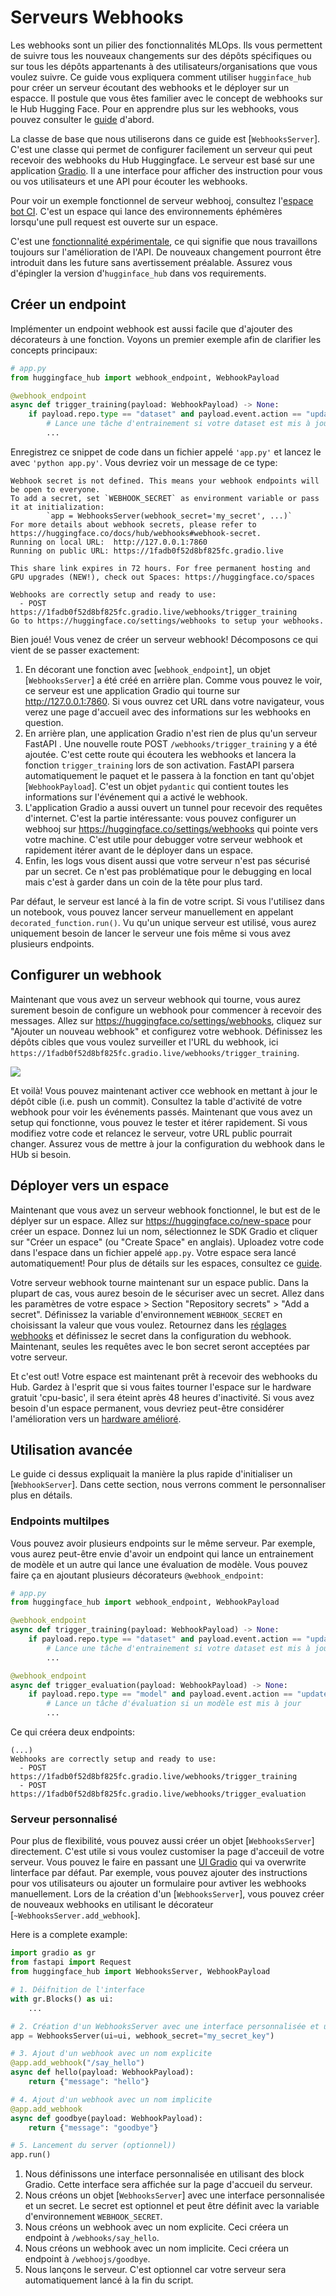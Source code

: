 <!--⚠️ Note that this file is in Markdown but contain specific syntax for our doc-builder (similar to MDX) that may not be
rendered properly in your Markdown viewer.
-->

# Serveurs Webhooks

Les webhooks sont un pilier des fonctionnalités MLOps. Ils vous permettent de suivre tous les nouveaux
changements sur des dépôts spécifiques ou sur tous les dépôts appartenants à des utilisateurs/organisations que
vous voulez suivre. Ce guide vous expliquera comment utiliser `hugginface_hub` pour créer un serveur écoutant des
webhooks et le déployer sur un espacce. Il postule que vous êtes familier avec le concept de webhooks sur le Hub Hugging Face.
Pour en apprendre plus sur les webhooks, vous pouvez consulter le
[guide](https://huggingface.co/docs/hub/webhooks) d'abord. 

La classe de base que nous utiliserons dans ce guide est [`WebhooksServer`]. C'est une classe qui permet de configurer
facilement un serveur qui peut recevoir des webhooks du Hub Huggingface. Le serveur est basé sur une application
[Gradio](https://gradio.app/). Il a une interface pour afficher des instruction pour vous ou vos utilisateurs et une API
pour écouter les webhooks.

<Tip>

Pour voir un exemple fonctionnel de serveur webhooj, consultez l'[espace bot CI](https://huggingface.co/spaces/spaces-ci-bot/webhook).
C'est un espace qui lance des environnements éphémères lorsqu'une pull request est ouverte sur un espace.

</Tip>

<Tip warning={true}>

C'est une [fonctionnalité expérimentale](../package_reference/environment_variables#hfhubdisableexperimentalwarning),
ce qui signifie que nous travaillons toujours sur l'amélioration de l'API. De nouveaux changement pourront être introduit
dans les future sans avertissement préalable. Assurez vous d'épingler la version d'`hugginface_hub` dans vos requirements.

</Tip>


## Créer un endpoint

Implémenter un endpoint webhook est aussi facile que d'ajouter des décorateurs à une fonction. Voyons un premier
exemple afin de clarifier les concepts principaux:

```python
# app.py
from huggingface_hub import webhook_endpoint, WebhookPayload

@webhook_endpoint
async def trigger_training(payload: WebhookPayload) -> None:
    if payload.repo.type == "dataset" and payload.event.action == "update":
        # Lance une tâche d'entrainement si votre dataset est mis à jour
        ...
```

Enregistrez ce snippet de code dans un fichier appelé `'app.py'` et lancez le avec `'python app.py'`. Vous devriez
voir un message de ce type:

```text
Webhook secret is not defined. This means your webhook endpoints will be open to everyone.
To add a secret, set `WEBHOOK_SECRET` as environment variable or pass it at initialization: 
        `app = WebhooksServer(webhook_secret='my_secret', ...)`
For more details about webhook secrets, please refer to https://huggingface.co/docs/hub/webhooks#webhook-secret.
Running on local URL:  http://127.0.0.1:7860
Running on public URL: https://1fadb0f52d8bf825fc.gradio.live

This share link expires in 72 hours. For free permanent hosting and GPU upgrades (NEW!), check out Spaces: https://huggingface.co/spaces

Webhooks are correctly setup and ready to use:
  - POST https://1fadb0f52d8bf825fc.gradio.live/webhooks/trigger_training
Go to https://huggingface.co/settings/webhooks to setup your webhooks.
```

Bien joué! Vous venez de créer un serveur webhook! Décomposons ce qui vient de se passer exactement:

1. En décorant une fonction avec [`webhook_endpoint`], un objet [`WebhooksServer`] a été créé en arrière plan.
Comme vous pouvez le voir, ce serveur est une application Gradio qui tourne sur http://127.0.0.1:7860. Si vous ouvrez
cet URL dans votre navigateur, vous verez une page d'accueil avec des informations sur les webhooks en question.
2. En arrière plan, une application Gradio n'est rien de plus qu'un serveur FastAPI . Une nouvelle route POST `/webhooks/trigger_training`
y a été ajoutée. C'est cette route qui écoutera les webhooks et lancera la fonction `trigger_training` lors de son activation.
FastAPI parsera automatiquement le paquet et le passera à la fonction en tant qu'objet [`WebhookPayload`]. C'est un objet
`pydantic` qui contient toutes les informations sur l'événement qui a activé le webhook.
3. L'application Gradio a aussi ouvert un tunnel pour recevoir des requêtes d'internet. C'est la partie intéressante:
vous pouvez configurer un webhooj sur https://huggingface.co/settings/webhooks qui pointe vers votre machine. C'est utile
pour debugger votre serveur webhook et rapidement itérer avant de le déployer dans un espace.
4. Enfin, les logs vous disent aussi que votre serveur n'est pas sécurisé par un secret. Ce n'est pas problématique pour 
le debugging en local mais c'est à garder dans un coin de la tête pour plus tard.

<Tip warning={true}>

Par défaut, le serveur est lancé à la fin de votre script. Si vous l'utilisez dans un notebook, vous pouvez lancer serveur
manuellement en appelant `decorated_function.run()`. Vu qu'un unique serveur est utilisé, vous aurez uniquement besoin de
lancer le serveur une fois même si vous avez plusieurs endpoints.

</Tip>


## Configurer un webhook

Maintenant que vous avez un serveur webhook qui tourne, vous aurez surement besoin de configure un webhook
pour commencer à recevoir des messages. Allez sur https://huggingface.co/settings/webhooks, cliquez sur
"Ajouter un nouveau webhook" et configurez votre webhook. Définissez les dépôts cibles que vous voulez
surveiller et l'URL du webhook, ici `https://1fadb0f52d8bf825fc.gradio.live/webhooks/trigger_training`.

<div class="flex justify-center">
<img src="https://huggingface.co/datasets/huggingface/documentation-images/resolve/main/hub/configure_webhook.png"/>
</div>

Et voilà! Vous pouvez maintenant activer cce webhook en mettant à jour le dépôt cible (i.e. push un commit). Consultez
la table d'activité de votre webhook pour voir les événements passés. Maintenant que vous avez un setup qui fonctionne,
vous pouvez le tester et itérer rapidement. Si vous modifiez votre code et relancez le serveur, votre URL public pourrait
changer. Assurez vous de mettre à jour la configuration du webhook dans le HUb si besoin.

## Déployer vers un espace

Maintenant que vous avez un serveur webhook fonctionnel, le but est de le déplyer sur un espace. Allez sur
https://huggingface.co/new-space pour créer un espace. Donnez lui un nom, sélectionnez le SDK Gradio et cliquer sur
"Créer un espace" (ou "Create Space" en anglais). Uploadez votre code dans l'espace dans un fichier appelé `app.py`.
Votre espace sera lancé automatiquement! Pour plus de détails sur les espaces, consultez ce [guide](https://huggingface.co/docs/hub/spaces-overview).

Votre serveur webhook tourne maintenant sur un espace public. Dans la plupart de cas, vous aurez besoin de le sécuriser
avec un secret. Allez dans les paramètres de votre espace > Section "Repository secrets" > "Add a secret". Définissez
la variable d'environnement `WEBHOOK_SECRET` en choisissant la valeur que vous voulez. Retournez dans les 
[réglages webhooks](https://huggingface.co/settings/webhooks) et définissez le secret dans la configuration du webhook.
Maintenant, seules les requêtes avec le bon secret seront acceptées par votre serveur.

Et c'est out! Votre espace est maintenant prêt à recevoir des webhooks du Hub. Gardez à l'esprit que si vous faites
tourner l'espace sur le hardware gratuit 'cpu-basic', il sera éteint après 48 heures d'inactivité. Si vous avez besoin d'un
espace permanent, vous devriez peut-être considérer l'amélioration vers un [hardware amélioré](https://huggingface.co/docs/hub/spaces-gpus#hardware-specs).

## Utilisation avancée

Le guide ci dessus expliquait la manière la plus rapide d'initialiser un [`WebhookServer`]. Dans cette section, nous verrons
comment le personnaliser plus en détails.

### Endpoints multilpes

Vous pouvez avoir plusieurs endpoints sur le même serveur. Par exemple, vous aurez peut-être envie d'avoir un endpoint
qui lance un entrainement de modèle et un autre qui lance une évaluation de modèle. Vous pouvez faire ça en ajoutant
plusieurs décorateurs `@webhook_endpoint`:

```python
# app.py
from huggingface_hub import webhook_endpoint, WebhookPayload

@webhook_endpoint
async def trigger_training(payload: WebhookPayload) -> None:
    if payload.repo.type == "dataset" and payload.event.action == "update":
        # Lance une tâche d'entrainement si votre dataset est mis à jour
        ...

@webhook_endpoint
async def trigger_evaluation(payload: WebhookPayload) -> None:
    if payload.repo.type == "model" and payload.event.action == "update":
        # Lance un tâche d'évaluation si un modèle est mis à jour
        ...
```

Ce qui créera deux endpoints:

```text
(...)
Webhooks are correctly setup and ready to use:
  - POST https://1fadb0f52d8bf825fc.gradio.live/webhooks/trigger_training
  - POST https://1fadb0f52d8bf825fc.gradio.live/webhooks/trigger_evaluation
```

### Serveur personnalisé

Pour plus de flexibilité, vous pouvez aussi créer un objet [`WebhooksServer`] directement. C'est utile si vous
voulez customiser la page d'acceuil de votre serveur. Vous pouvez le faire en passant une [UI Gradio](https://gradio.app/docs/#blocks)
qui va overwrite linterface par défaut. Par exemple, vous pouvez ajouter des instructions pour vos utilisateurs
ou ajouter un formulaire pour avtiver les webhooks manuellement. Lors de la création d'un [`WebhooksServer`], vous
pouvez créer de nouveaux webhooks en utilisant le décorateur [`~WebhooksServer.add_webhook`].

Here is a complete example:

```python
import gradio as gr
from fastapi import Request
from huggingface_hub import WebhooksServer, WebhookPayload

# 1. Déifnition de l'interface
with gr.Blocks() as ui:
    ...

# 2. Création d'un WebhooksServer avec une interface personnalisée et un secret
app = WebhooksServer(ui=ui, webhook_secret="my_secret_key")

# 3. Ajout d'un webhook avec un nom explicite
@app.add_webhook("/say_hello")
async def hello(payload: WebhookPayload):
    return {"message": "hello"}

# 4. Ajout d'un webhook avec un nom implicite
@app.add_webhook
async def goodbye(payload: WebhookPayload):
    return {"message": "goodbye"}

# 5. Lancement du server (optionnel))
app.run()
```

1. Nous définissons une interface personnalisée en utilisant des block Gradio. Cette interface sera affichée
sur la page d'accueil du serveur.
2. Nous créons un objet [`WebhooksServer`] avec une interface personnalisée et un secret. Le secret est optionnel et
peut être définit avec la variable d'environnement `WEBHOOK_SECRET`.
3. Nous créons un webhook avec un nom explicite. Ceci créera un endpoint à `/webhooks/say_hello`.
4. Nous créons un webhook avec un nom implicite. Ceci créera un endpoint à `/webhoojs/goodbye`.
5. Nous lançons le serveur. C'est optionnel car votre serveur sera automatiquement lancé à la fin du script.